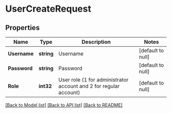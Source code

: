 # UserCreateRequest

## Properties
Name | Type | Description | Notes
------------ | ------------- | ------------- | -------------
**Username** | **string** | Username | [default to null]
**Password** | **string** | Password | [default to null]
**Role** | **int32** | User role (1 for administrator account and 2 for regular account) | [default to null]

[[Back to Model list]](../README.md#documentation-for-models) [[Back to API list]](../README.md#documentation-for-api-endpoints) [[Back to README]](../README.md)


